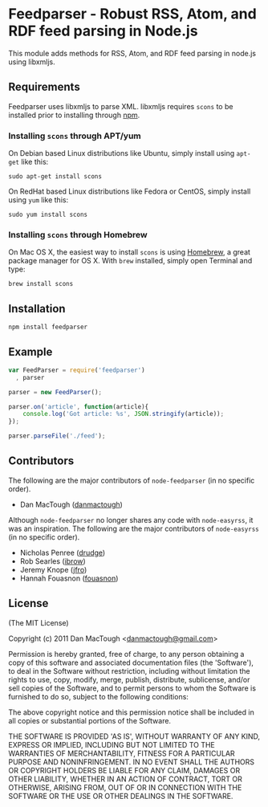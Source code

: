 #  Feedparser - Robust RSS, Atom, and RDF feed parsing in Node.js 
      
This module adds methods for RSS, Atom, and RDF feed parsing in node.js using libxmljs.

## Requirements

Feedparser uses libxmljs to parse XML. libxmljs requires `scons` to be installed prior to installing through [npm](http://npmjs.org).

### Installing `scons` through APT/yum

On Debian based Linux distributions like Ubuntu, simply install using `apt-get` like this:

    sudo apt-get install scons

On RedHat based Linux distributions like Fedora or CentOS, simply install using `yum` like this:

    sudo yum install scons

### Installing `scons` through Homebrew

On Mac OS X, the easiest way to install `scons` is using [Homebrew](http://mxcl.github.com/homebrew/), a great package manager for OS X. With `brew` installed, simply open Terminal and type:

    brew install scons

## Installation

    npm install feedparser

## Example

```javascript
var FeedParser = require('feedparser')
  , parser

parser = new FeedParser();

parser.on('article', function(article){
    console.log('Got article: %s', JSON.stringify(article));
});

parser.parseFile('./feed');
```

## Contributors

The following are the major contributors of `node-feedparser` (in no specific order).

  * Dan MacTough ([danmactough](http://github.com/danmactough))

Although `node-feedparser` no longer shares any code with `node-easyrss`, it was an inspiration. 
The following are the major contributors of `node-easyrss` (in no specific order).

  * Nicholas Penree ([drudge](http://github.com/drudge))
  * Rob Searles ([ibrow](http://github.com/ibrow))
  * Jeremy Knope ([jfro](http://github.com/jfro))
  * Hannah Fouasnon ([fouasnon](http://github.com/fouasnon))

## License 

(The MIT License)

Copyright (c) 2011 Dan MacTough &lt;danmactough@gmail.com&gt;

Permission is hereby granted, free of charge, to any person obtaining
a copy of this software and associated documentation files (the
'Software'), to deal in the Software without restriction, including
without limitation the rights to use, copy, modify, merge, publish,
distribute, sublicense, and/or sell copies of the Software, and to
permit persons to whom the Software is furnished to do so, subject to
the following conditions:

The above copyright notice and this permission notice shall be
included in all copies or substantial portions of the Software.

THE SOFTWARE IS PROVIDED 'AS IS', WITHOUT WARRANTY OF ANY KIND,
EXPRESS OR IMPLIED, INCLUDING BUT NOT LIMITED TO THE WARRANTIES OF
MERCHANTABILITY, FITNESS FOR A PARTICULAR PURPOSE AND NONINFRINGEMENT.
IN NO EVENT SHALL THE AUTHORS OR COPYRIGHT HOLDERS BE LIABLE FOR ANY
CLAIM, DAMAGES OR OTHER LIABILITY, WHETHER IN AN ACTION OF CONTRACT,
TORT OR OTHERWISE, ARISING FROM, OUT OF OR IN CONNECTION WITH THE
SOFTWARE OR THE USE OR OTHER DEALINGS IN THE SOFTWARE.
